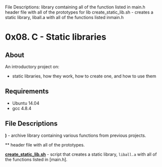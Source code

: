 
File Descriptions:
library comtaining all of the function listed in main.h
header file with all of the prototypes for lib
create_static_lib.sh - creates a static library, liball.a with all of the functions listed inmain.h
# 0x08. C - Static libraries
## About
An introductory project on:
- static libraries, how they work, how to create one, and how to use them
## Requirements
- Ubuntu 14.04
- gcc 4.8.4
## File Descriptions
**)** - archive library containing various functions from previous projects.

** header file with all of the prototypes.

**[create_static_lib.sh](create_static_lib.sh)** - script that creates a static library, `liball.a` with all of the functions listed in [main.h].
